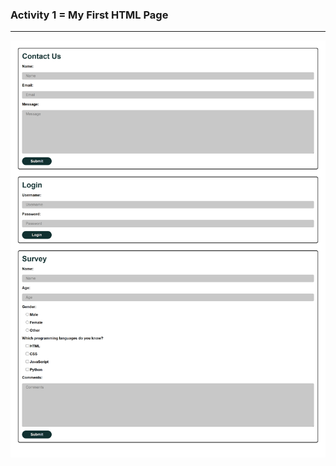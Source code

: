 ### Activity 1 = My First HTML Page
--------------
![screenshot](https://github.com/lawrencegumabon/icreatechs-study-hub/blob/main/activity-2/activity2.png)
